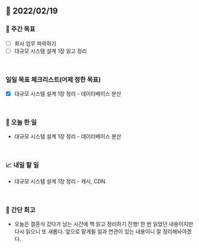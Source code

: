 ## 📅 2022/02/19


### 👏 주간 목표

- [ ] 회사 업무 파악하기
- [ ] 대규모 시스템 설계 1장 읽고 정리

<br/>

### 일일 목표 체크리스트(어제 정한 목표)

- [x] 대규모 시스템 설계 1장 정리 - 데이터베이스 분산

<br/>

### 💯 오늘 한 일

- 대규모 시스템 설계 1장 정리 - 데이터베이스 분산

<br/>

### 📈 내일 할 일

- 대규모 시스템 설계 1장 정리 - 캐시, CDN

<br/>

### 🤔 간단 회고

- 오늘은 결혼식 갔다가 남는 시간에 책 읽고 정리하기 진행! 한 번 읽었던 내용이지만 다시 읽으니 또 새롭다. 앞으로 맡게될 일과 연관이 있는 내용이니
잘 정리해놔야겠다.




 




 








